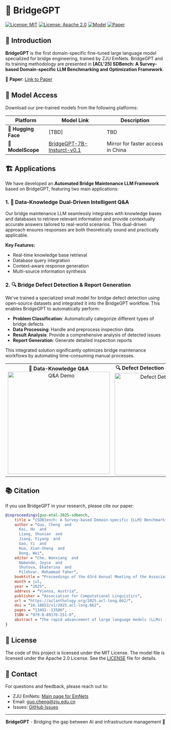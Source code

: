 # 🌉 BridgeGPT

[![License: MIT](https://img.shields.io/badge/Code-MIT-yellow.svg)](https://opensource.org/licenses/MIT)
[![License: Apache 2.0](https://img.shields.io/badge/Model-Apache%202.0-green.svg)](https://www.apache.org/licenses/LICENSE-2.0)
[![Model](https://img.shields.io/badge/Model-BridgeGPT-blue)](https://github.com/guocheng519/BridgeGPT)
[![Paper](https://img.shields.io/badge/Paper-ACL'25-red)](https://aclanthology.org/2025.acl-long.662.pdf)

## 📖 Introduction

**BridgeGPT** is the first domain-specific fine-tuned large language model specialized for bridge engineering, trained by ZJU EmNets. BridgeGPT and its training methodology are presented in **[ACL'25] SDBench: A Survey-based Domain-specific LLM Benchmarking and Optimization Framework**.

📄 **Paper**: [Link to Paper](https://aclanthology.org/2025.acl-long.662.pdf)

## 🚀 Model Access

Download our pre-trained models from the following platforms:

| Platform | Model Link | Description |
|----------|------------|-------------|
| 🤗 **Hugging Face** | [TBD] | TBD |
| 🔧 **ModelScope** | [BridgeGPT-7B-Insturct-v0.1](https://www.modelscope.cn/models/citrus519/BridgeGPT-7B-Instruct-v0.1) | Mirror for faster access in China |

## 🏗️ Applications

We have developed an **Automated Bridge Maintenance LLM Framework** based on BridgeGPT, featuring two main applications:

### 1. 🤖 Data-Knowledge Dual-Driven Intelligent Q&A


Our bridge maintenance LLM seamlessly integrates with knowledge bases and databases to retrieve relevant information and provide contextually accurate answers tailored to real-world scenarios. This dual-driven approach ensures responses are both theoretically sound and practically applicable.

**Key Features:**
- Real-time knowledge base retrieval
- Database query integration
- Context-aware response generation
- Multi-source information synthesis

### 2. 🔍 Bridge Defect Detection & Report Generation



We've trained a specialized small model for bridge defect detection using open-source datasets and integrated it into the BridgeGPT workflow. This enables BridgeGPT to automatically perform:

- **Problem Classification**: Automatically categorize different types of bridge defects
- **Data Processing**: Handle and preprocess inspection data
- **Result Analysis**: Provide a comprehensive analysis of detected issues
- **Report Generation**: Generate detailed inspection reports

This integrated solution significantly optimizes bridge maintenance workflows by automating time-consuming manual processes.


<table>
<tr>
<td width="50%" align="center">
  <b>🤖 Data-Knowledge Q&A </b><br>
  <img src="/BridgeGPT_QA_demo.gif" width="320" alt="Q&A Demo">
</td>
<td width="50%" align="center">
  <b>🔍 Defect Detection & Report Generation</b><br>
  <img src="/BridgeGPT_M_demo.gif" width="320" alt="Defect Detection Demo">
</td>
</tr>
</table>

## 📚 Citation

If you use BridgeGPT in your research, please cite our paper:

```bibtex
@inproceedings{guo-etal-2025-sdbench,
    title = "{SDB}ench: A Survey-based Domain-specific {LLM} Benchmarking and Optimization Framework",
    author = "Guo, Cheng  and
      Kai, Hu  and
      Liang, Shuxian  and
      Jiang, Yiyang  and
      Gao, Yi  and
      Hua, Xian-Sheng  and
      Dong, Wei",
    editor = "Che, Wanxiang  and
      Nabende, Joyce  and
      Shutova, Ekaterina  and
      Pilehvar, Mohammad Taher",
    booktitle = "Proceedings of the 63rd Annual Meeting of the Association for Computational Linguistics (Volume 1: Long Papers)",
    month = jul,
    year = "2025",
    address = "Vienna, Austria",
    publisher = "Association for Computational Linguistics",
    url = "https://aclanthology.org/2025.acl-long.662/",
    doi = "10.18653/v1/2025.acl-long.662",
    pages = "13492--13506",
    ISBN = "979-8-89176-251-0",
    abstract = "The rapid advancement of large language models (LLMs) in recent years has made it feasible to establish domain-specific LLMs for specialized fields. However, in practical development, acquiring domain-specific knowledge often requires a significant amount of professional expert manpower. Moreover, even when domain-specific data is available, the lack of a unified methodology for benchmark dataset establishment often results in uneven data distribution. This imbalance can lead to an inaccurate assessment of the true model capabilities during the evaluation of domain-specific LLMs. To address these challenges, we introduce **SDBench**, a generic framework for generating evaluation datasets for domain-specific LLMs. This method is also applicable for establishing the LLM instruction datasets. It significantly reduces the reliance on expert manpower while ensuring that the collected data is uniformly distributed. To validate the effectiveness of this framework, we also present the **BridgeBench**, a novel benchmark for bridge engineering knowledge, and the **BridgeGPT**, the first LLM specialized in bridge engineering, which can solve bridge engineering tasks."
}
```


## 📄 License

The code of this project is licensed under the MIT License.
The model file is licensed under the Apache 2.0 License. 
See the [LICENSE](LICENSE) file for details.

## 📧 Contact

For questions and feedback, please reach out to:
- ZJU EmNets: [Main page for EmNets](https://www.emnets.cn/en/)
- Email: guo.cheng@zju.edu.cn
- Issues: [GitHub Issues](https://github.com/guocheng519/BridgeGPT/issues)

---

<p align="center">
  <b>BridgeGPT</b> - Bridging the gap between AI and infrastructure management 🌉
</p>
